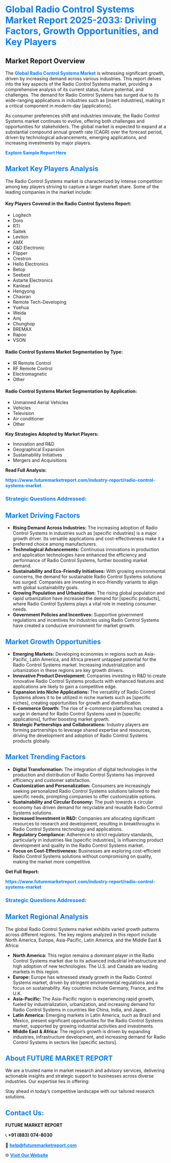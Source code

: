 <h1 style="color: #007BFF;">Global Radio Control Systems Market Report 2025-2033: Driving Factors, Growth Opportunities, and Key Players</h1>

<section id="overview">
<h2>Market Report Overview</h2>
<p>The <a href="https://www.futuremarketreport.com/industry-report/radio-control-systems-market" style="color: #007BFF; text-decoration: none;"><strong>Global Radio Control Systems Market</strong></a> is witnessing significant growth, driven by increasing demand across various industries. This report delves into the key aspects of the Radio Control Systems market, providing a comprehensive analysis of its current status, future potential, and challenges. The demand for Radio Control Systems has surged due to its wide-ranging applications in industries such as [insert industries], making it a critical component in modern-day [applications].</p>
<p>As consumer preferences shift and industries innovate, the Radio Control Systems market continues to evolve, offering both challenges and opportunities for stakeholders. The global market is expected to expand at a substantial compound annual growth rate (CAGR) over the forecast period, driven by technological advancements, emerging applications, and increasing investments by major players.</p>
</section>

<section id="overview">
<p><a href="https://www.futuremarketreport.com/request-sample/reportId=82548" style="color: #007BFF; text-decoration: none;"><strong>Explore Sample Report Here</strong></a></p>
</section>

<section id="key-players">
<h2 style="color: #007BFF;">Market Key Players Analysis</h2>
<p>The Radio Control Systems market is characterized by intense competition among key players striving to capture a larger market share. Some of the leading companies in the market include:</p>
<h4>Key Players Covered in the Radio Control Systems Report:</h4>
<ul><li>Logitech</li><li>Doro</li><li>RTI</li><li>Saitek</li><li>Leviton</li><li>AMX</li><li>C&amp;D Electronic</li><li>Flipper</li><li>Crestron</li><li>Hello Electronics</li><li>Betop</li><li>Seebest</li><li>Astarte Electronics</li><li>Kanlead</li><li>Hengyong</li><li>Chaoran</li><li>Remote Tech-Developing</li><li>Yuehua</li><li>Weida</li><li>Amj</li><li>Chunghop</li><li>BREMAX</li><li>Rapoo</li><li>VSON</li></ul>
<h4>Radio Control Systems Market Segmentation by Type:</h4>
<ul><li>IR Remote Control</li><li>RF Remote Control</li><li>Electromagnetic</li><li>Other</li></ul>

<h4>Radio Control Systems Market Segmentation by Application:</h4>
<ul><li>Unmanned Aerial Vehicles</li><li>Vehicles</li><li>Television</li><li>Air conditioner</li><li>Other</li></ul>
<p><strong>Key Strategies Adopted by Market Players:</strong></p>
<ul>
<li>Innovation and R&D</li>
<li>Geographical Expansion</li>
<li>Sustainability Initiatives</li>
<li>Mergers and Acquisitions</li>
</ul>
</section>

<section>
<p><strong>Read Full Analysis: </strong></p><a href="https://www.futuremarketreport.com/industry-report/radio-control-systems-market" style="color: #007BFF; text-decoration: none;"><strong>https://www.futuremarketreport.com/industry-report/radio-control-systems-market</strong></a>
<h3 style="color: #007BFF;">Strategic Questions Addressed:</h3>
</section>

<section id="driving-factors">
<h2 style="color: #007BFF;">Market Driving Factors</h2>
<ul>
<li><strong>Rising Demand Across Industries:</strong> The increasing adoption of Radio Control Systems in industries such as [specific industries] is a major growth driver. Its versatile applications and cost-effectiveness make it a preferred choice among manufacturers.</li>
<li><strong>Technological Advancements:</strong> Continuous innovations in production and application technologies have enhanced the efficiency and performance of Radio Control Systems, further boosting market demand.</li>
<li><strong>Sustainability and Eco-Friendly Initiatives:</strong> With growing environmental concerns, the demand for sustainable Radio Control Systems solutions has surged. Companies are investing in eco-friendly variants to align with global sustainability goals.</li>
<li><strong>Growing Population and Urbanization:</strong> The rising global population and rapid urbanization have increased the demand for [specific products], where Radio Control Systems plays a vital role in meeting consumer needs.</li>
<li><strong>Government Policies and Incentives:</strong> Supportive government regulations and incentives for industries using Radio Control Systems have created a conducive environment for market growth.</li>
</ul>
</section>

<section id="growth-opportunities">
<h2 style="color: #007BFF;">Market Growth Opportunities</h2>
<ul>
<li><strong>Emerging Markets:</strong> Developing economies in regions such as Asia-Pacific, Latin America, and Africa present untapped potential for the Radio Control Systems market. Increasing industrialization and urbanization in these regions are key growth drivers.</li>
<li><strong>Innovative Product Development:</strong> Companies investing in R&D to create innovative Radio Control Systems products with enhanced features and applications are likely to gain a competitive edge.</li>
<li><strong>Expansion into Niche Applications:</strong> The versatility of Radio Control Systems allows it to be utilized in niche markets such as [specific niches], creating opportunities for growth and diversification.</li>
<li><strong>E-commerce Growth:</strong> The rise of e-commerce platforms has created a surge in demand for Radio Control Systems used in [specific applications], further boosting market growth.</li>
<li><strong>Strategic Partnerships and Collaborations:</strong> Industry players are forming partnerships to leverage shared expertise and resources, driving the development and adoption of Radio Control Systems products globally.</li>
</ul>
</section>

<section id="trending-factors">
<h2 style="color: #007BFF;">Market Trending Factors</h2>
<ul>
<li><strong>Digital Transformation:</strong> The integration of digital technologies in the production and distribution of Radio Control Systems has improved efficiency and customer satisfaction.</li>
<li><strong>Customization and Personalization:</strong> Consumers are increasingly seeking personalized Radio Control Systems solutions tailored to their specific needs, prompting companies to offer customizable options.</li>
<li><strong>Sustainability and Circular Economy:</strong> The push towards a circular economy has driven demand for recyclable and reusable Radio Control Systems solutions.</li>
<li><strong>Increased Investment in R&D:</strong> Companies are allocating significant resources to research and development, resulting in breakthroughs in Radio Control Systems technology and applications.</li>
<li><strong>Regulatory Compliance:</strong> Adherence to strict regulatory standards, particularly in industries like [specific industries], is influencing product development and quality in the Radio Control Systems market.</li>
<li><strong>Focus on Cost-Effectiveness:</strong> Businesses are exploring cost-efficient Radio Control Systems solutions without compromising on quality, making the market more competitive.</li>
</ul>
</section>

<section>
<p><strong>Get Full Report: </strong></p><a href="https://www.futuremarketreport.com/industry-report/radio-control-systems-market" style="color: #007BFF; text-decoration: none;"><strong>https://www.futuremarketreport.com/industry-report/radio-control-systems-market</strong></a>
<h3 style="color: #007BFF;">Strategic Questions Addressed:</h3>
</section>


<section id="regional-analysis">
<h2 style="color: #007BFF;">Market Regional Analysis</h2>
<p>The global Radio Control Systems market exhibits varied growth patterns across different regions. The key regions analyzed in this report include North America, Europe, Asia-Pacific, Latin America, and the Middle East & Africa:</p>
<ul>
<li><strong>North America:</strong> This region remains a dominant player in the Radio Control Systems market due to its advanced industrial infrastructure and high adoption of new technologies. The U.S. and Canada are leading markets in this region.</li>
<li><strong>Europe:</strong> Europe has witnessed steady growth in the Radio Control Systems market, driven by stringent environmental regulations and a focus on sustainability. Key countries include Germany, France, and the U.K.</li>
<li><strong>Asia-Pacific:</strong> The Asia-Pacific region is experiencing rapid growth, fueled by industrialization, urbanization, and increasing demand for Radio Control Systems in countries like China, India, and Japan.</li>
<li><strong>Latin America:</strong> Emerging markets in Latin America, such as Brazil and Mexico, present significant opportunities for the Radio Control Systems market, supported by growing industrial activities and investments.</li>
<li><strong>Middle East & Africa:</strong> The region’s growth is driven by expanding industries, infrastructure development, and increasing demand for Radio Control Systems in sectors like [specific sectors].</li>
</ul>
</section>

<footer>
<h2 style="color: #007BFF;">About FUTURE MARKET REPORT</h2>
<p>We are a trusted name in market research and advisory services, delivering actionable insights and strategic support to businesses across diverse industries. Our expertise lies in offering:</p>

<p>Stay ahead in today’s competitive landscape with our tailored research solutions.</p>

<h2 style="color: #007BFF;">Contact Us:</h2>
<p><strong>FUTURE MARKET REPORT</strong></p>
<p>📞 <strong>+91 (883) 074-8030</strong></p>
<p>📧 <strong><a href="mailto:help@futuremarketreport.com" style="color: #007BFF;">help@futuremarketreport.com</a></strong></p>
<p>🌐 <strong><a href="https://www.futuremarketreport.com/" style="color: #007BFF;">Visit Our Website</a></strong></p>
</footer>